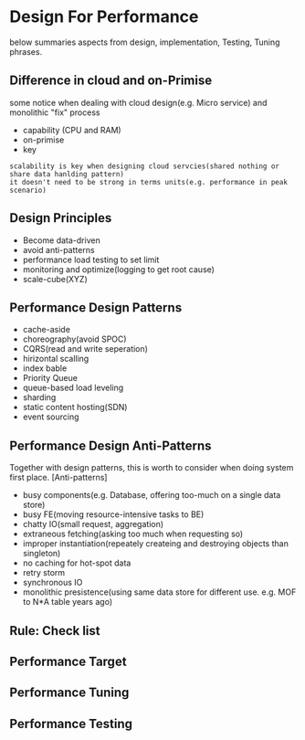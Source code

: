# Design For Performance
below summaries aspects from design, implementation, Testing, Tuning phrases. 
## Difference in cloud and on-Primise
some notice when dealing with cloud design(e.g. Micro service) and monolithic "fix" process 
* capability (CPU and RAM) 
* on-primise
* key
```
scalability is key when designing cloud servcies(shared nothing or share data hanlding pattern)
it doesn't need to be strong in terms units(e.g. performance in peak scenario)
```
## Design Principles
* Become data-driven
* avoid anti-patterns
* performance load testing to set limit
* monitoring and optimize(logging to get root cause)
* scale-cube(XYZ)
## Performance Design Patterns
* cache-aside
* choreography(avoid SPOC)
* CQRS(read and write seperation)
* hirizontal scalling
* index bable
* Priority Queue
* queue-based load leveling
* sharding
* static content hosting(SDN)
* event sourcing
## Performance Design Anti-Patterns
Together with design patterns, this is worth to consider when doing system first place.
[Anti-patterns] 
* busy components(e.g. Database, offering too-much on a single data store)
* busy FE(moving resource-intensive tasks to BE)
* chatty IO(small request, aggregation)
* extraneous fetching(asking too much when requesting so)
* improper instantiation(repeately createing and destroying objects than singleton)
* no caching for hot-spot data
* retry storm
* synchronous IO
* monolithic presistence(using same data store for different use. e.g. MOF to N*A table years ago)
## Rule: Check list
## Performance Target
## Performance Tuning
## Performance Testing



